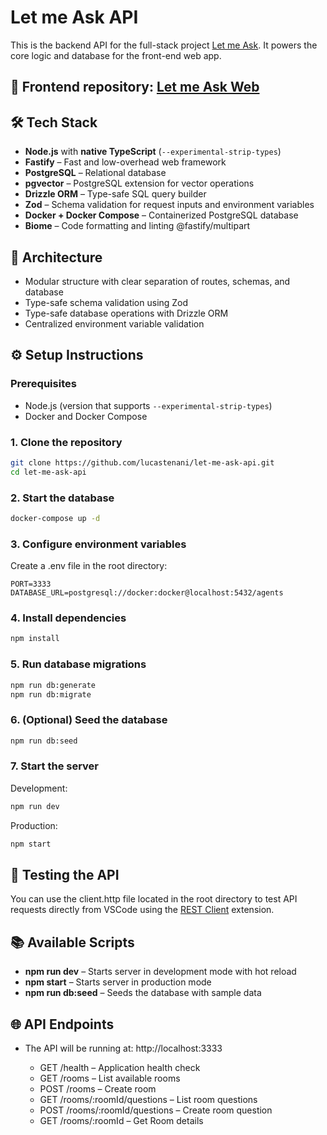 # Let me Ask API

This is the backend API for the full-stack project [Let me Ask](https://github.com/lucastenani/let-me-ask-web). It powers the core logic and database for the front-end web app.

## 🔗 Frontend repository: [Let me Ask Web](https://github.com/lucastenani/let-me-ask-web)

## 🛠️ Tech Stack

- **Node.js** with **native TypeScript** (`--experimental-strip-types`)
- **Fastify** – Fast and low-overhead web framework
- **PostgreSQL** – Relational database
- **pgvector** – PostgreSQL extension for vector operations
- **Drizzle ORM** – Type-safe SQL query builder
- **Zod** – Schema validation for request inputs and environment variables
- **Docker + Docker Compose** – Containerized PostgreSQL database
- **Biome** – Code formatting and linting
  @fastify/multipart

## 🧱 Architecture

- Modular structure with clear separation of routes, schemas, and database
- Type-safe schema validation using Zod
- Type-safe database operations with Drizzle ORM
- Centralized environment variable validation

## ⚙️ Setup Instructions

### Prerequisites

- Node.js (version that supports `--experimental-strip-types`)
- Docker and Docker Compose

### 1. Clone the repository

```bash
git clone https://github.com/lucastenani/let-me-ask-api.git
cd let-me-ask-api
```

### 2. Start the database

```bash
docker-compose up -d
```

### 3. Configure environment variables

Create a .env file in the root directory:

```env
PORT=3333
DATABASE_URL=postgresql://docker:docker@localhost:5432/agents
```

### 4. Install dependencies

```bash
npm install
```

### 5. Run database migrations

```bash
npm run db:generate
npm run db:migrate
```

### 6. (Optional) Seed the database

```bash
npm run db:seed
```

### 7. Start the server

Development:

```bash
npm run dev
```

Production:

```bash
npm start
```

## 🧪 Testing the API

You can use the client.http file located in the root directory to test API requests directly from VSCode using the [REST Client](https://marketplace.visualstudio.com/items?itemName=humao.rest-client) extension.

## 📚 Available Scripts

- **npm run dev** – Starts server in development mode with hot reload
- **npm start** – Starts server in production mode
- **npm run db:seed** – Seeds the database with sample data

## 🌐 API Endpoints

- The API will be running at: http://localhost:3333

  - GET /health – Application health check
  - GET /rooms – List available rooms
  - POST /rooms – Create room
  - GET /rooms/:roomId/questions – List room questions
  - POST /rooms/:roomId/questions – Create room question
  - GET /rooms/:roomId – Get Room details
